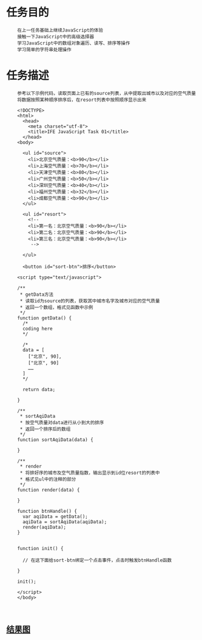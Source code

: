 # 任务目的

        在上一任务基础上继续JavaScript的体验
        接触一下JavaScript中的高级选择器
        学习JavaScript中的数组对象遍历、读写、排序等操作
        学习简单的字符串处理操作
        
# 任务描述

        参考以下示例代码，读取页面上已有的source列表，从中提取出城市以及对应的空气质量
        将数据按照某种顺序排序后，在resort列表中按照顺序显示出来
        
        <!DOCTYPE>
        <html>
          <head>
            <meta charset="utf-8">
            <title>IFE JavaScript Task 01</title>
          </head>
        <body>

          <ul id="source">
            <li>北京空气质量：<b>90</b></li>
            <li>上海空气质量：<b>70</b></li>
            <li>天津空气质量：<b>80</b></li>
            <li>广州空气质量：<b>50</b></li>
            <li>深圳空气质量：<b>40</b></li>
            <li>福州空气质量：<b>32</b></li>
            <li>成都空气质量：<b>90</b></li>
          </ul>

          <ul id="resort">
            <!--
            <li>第一名：北京空气质量：<b>90</b></li>
            <li>第二名：北京空气质量：<b>90</b></li>
            <li>第三名：北京空气质量：<b>90</b></li>
             -->

          </ul>

          <button id="sort-btn">排序</button>

        <script type="text/javascript">

        /**
         * getData方法
         * 读取id为source的列表，获取其中城市名字及城市对应的空气质量
         * 返回一个数组，格式见函数中示例
         */
        function getData() {
          /*
          coding here
          */

          /*
          data = [
            ["北京", 90],
            ["北京", 90]
            ……
          ]
          */

          return data;

        }

        /**
         * sortAqiData
         * 按空气质量对data进行从小到大的排序
         * 返回一个排序后的数组
         */
        function sortAqiData(data) {

        }

        /**
         * render
         * 将排好序的城市及空气质量指数，输出显示到id位resort的列表中
         * 格式见ul中的注释的部分
         */
        function render(data) {

        }

        function btnHandle() {
          var aqiData = getData();
          aqiData = sortAqiData(aqiData);
          render(aqiData);
        }


        function init() {

          // 在这下面给sort-btn绑定一个点击事件，点击时触发btnHandle函数

        }

        init();

        </script>
        </body>
        </html>

## [结果图](https://lulujianglab.github.io/IFE16/task15/)
